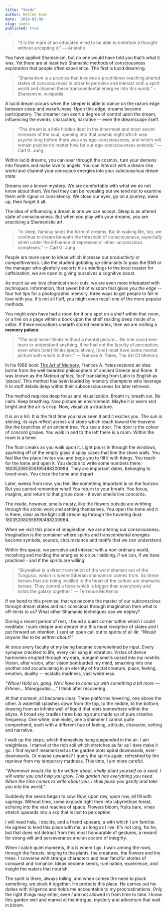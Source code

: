 ```yaml
---
title: "Seeds"
author: Kellen Evan
date: '2018-03-06'
slug: seeds
published: true
---
```


> “It is the mark of an educated mind to be able to entertain a thought without accepting it.” ― Aristotle

You have applied Shamanism, but no one would have told you that’s what it was. Yet there are at least two Shamanic methods of consciousness exploration that people often experience. The first is lucid dreaming.  

> “Shamanism is a practice that involves a practitioner reaching altered states of consciousness in order to perceive and interact with a spirit world and channel these transcendental energies into this world.” - Shamanism, wikipedia.

A lucid dream occurs when the sleeper is able to dance on the razors edge between sleep and wakefulness. Upon this edge, dreams become participatory. The dreamer can exert a degree of control upon the dream, influencing the events, characters, narrative -- even the dreamscape itself.

> “The dream is a little hidden door in the innermost and most secret recesses of the soul, opening into that cosmic night which was psyche long before there was any ego-consciousness, and which will remain psyche no matter how far our ego-consciousness extends.” — Carl G. Jung

Within lucid dreams, you can soar through the cosmos, turn your demons into flowers and make love to angels. You can _interact_ with a dream-like world and channel your _conscious_ energies into your _subconscious_ dream state.

Dreams are a known mystery. We are comfortable with what we do not know about them. We feel they can be revealing but we tend not to examine them with rigour or consistency. We close our eyes, go on a journey, wake up, then forget it all.

The idea of influencing a dream is one we can accept. Sleep is an altered state of consciousness. But when you play with your dreams, you are practicing a Shamanistic art.

> “In sleep, fantasy takes the form of dreams. But in waking life, too, we continue to dream beneath the threshold of consciousness, especially when under the influence of repressed or other unconscious complexes.” — Carl G. Jung

People are more open to ideas which increase our _productivity_ or _competitiveness_. Like the student gobbling up stimulants to pass the BAR or the manager who gleefully escorts his underlings to the local roaster for caffeination, we are open to giving ourselves a cognitive boost.

As much as we love chemical short-cuts, we are even more infatuated with _techniques_. Information, that sweet bit of wisdom that gives you _the edge_ -- four hot tips for a photographic memory, three ways to get people to fall in love with you. It's not all fluff, you might even recall one of the more popular methods.

You might even have had a room for it or a spot on a shelf within that room, or a line on a page within a book upon the shelf residing deep inside of a cellar. If these evocations unearth stored memories, then we are visiting a **memory palace**.

> “The soul never thinks without a mental picture… No one could ever learn or understand anything, if he had not the faculty of perception; even when [one] thinks speculatively, [one] must have some mental picture with which to think.”  ― Frances A. Yates, The Art Of Memory

In his 1966 book [The Art of Memory](http://amzn.to/2Fe97KS), Frances A. Yates restored an idea borne from the well-bearded philosophers of ancient Greece and Rome. It was known as the _Method of loci_, ‘loci’ translating from Latin to English as ‘places’. This method has been lauded by memory champions who leverage it to stuff details deep within their subconsciousness for later retrieval.

The method requires deep focus and visualization. Breath in, breath out. Be calm. Keep breathing. Now picture an environment. Maybe it is warm and bright and the air is crisp. Now, visualize a structure.

It is on a hill. It is the first time you have seen it and it excites you. The sun is shining, its rays reflect across old stone which reach toward the heavens like the branches of an ancient tree. You see a door. The door is the colour of concord grapes. You walk in and to the left there is a room. Within the room is a tome.

The floor creaks as you walk upon it. Light pours in through the windows, sparkling off of the empty glass display cases that line the stone walls. You feel like the place invites you and begs you to fill it with things. You reach for the tome and open it. You decide to write some numbers there: 180352080556190488200984. They are important dates, belonging to loved ones. You close the tome and depart.

Later, weeks from now, you feel like something important is on the horizon. But you cannot remember what! You return to your breath. You focus, imagine, and return to that grape door - it even smells like concords.

The inside, however, smells musty, like the flowers outside are writhing through the stone-work and settling themselves. You open the tome and it is there, clear as the light still streaming through the hovering dust: 180352080556190488200984.

When we visit this place of imagination, we are altering our consciousness. Imagination is the container where spirits and transcendental energies become symbols, sounds, circumstance and motifs that we can understand.

Within this space, we perceive and interact with a non-ordinary world, morphing and molding the energies to do our bidding, if we can, if we have practiced - and if the spirits are willing!

> “Skywalker is a direct translation of the word shaman out of the Tungusic, which is where Siberian shamanism comes from. So these heroes that are being instilled in the heart of the culture are shamanic heroes. They control a force which is bigger than everybody and holds the galaxy together.” — Terrence McKenna

If we bend to this premise, that we become the master of our subconscious through dream states and our conscious through imagination then what is off-limits to us? What other Shamanic techniques can we deploy?

During a recent period of rest, I found a quiet corner within which I could meditate. I sunk deeper and deeper into this most receptive of states and I put forward an intention. I sent an open call out to spirits of all ilk: _“Would anyone like to be written about?”_

At once every faculty of my being became overwhelmed by input. Every synapse crackled to life, every cell sang in vibration. Vistas of dense harmonies erupted through my ears, pungent smells oozed into my nostrils. Vision, after vision, after vision bombarded my mind, smashing into one another and accumulating in an eternity of fractal creature, place, feeling, emotion, duality --  ecstatic madness, vast weirdness.

_“Whoa! Hold on, gang. We’ll have to come up with something a bit more — Erhmm… Manageable…,”_ I think after recovering.

At that moment, all becomes clear. Three platforms hovering, one above the other. A waterfall splashes down from the top, to the middle, to the bottom, drawing from an infinite well of liquid that rests somewhere within the abyss. A broad sky cradles three blazing suns made up of pure creative frequency. One white, one violet, one a shimmer I cannot quite comprehend, each with a different hue of feeling, attitude, character, setting and narrative.

I walk up the steps, which themselves hang suspended in the air. I am weightless. I marvel at the rich soil which stretches as far as I dare make it go. I find myself mesmerized as the garden plots spiral downwards, ever-downwards. Or maybe upwards? I query the spirits again, refreshed by the reprieve from my temporary madness. This time, I am more careful.

_“Whomever would like to be written about, kindly plant yourself as a seed. I will water you and help you grow. This garden has everything you need. When the time comes to write about you, I shall pluck you gently and take you into the world.”_

Suddenly the seeds began to sow. Row, upon row, upon row, all fill with saplings. Without time, some explode right then into labyrinthian forest, echoing into the vast reaches of space. Flowers bloom, fruits bare, vines stretch upwards into a sky that is lost to perception.

I will need help, I decide, and a friend appears, a with which I am familiar. He agrees to tend this place with me, as long as I live. It's not long, for he, but that does not detract from this most honourable of gestures, a reward for strong will and perseverance and an accord of integrity.

When I catch quiet moments, this is where I go. I walk among the rows, through the forests, singing to the plants, the creatures, the flowers and the trees. I converse with strange characters and hear fanciful stories of conquest and romance. Ideas become seeds, rumination, experience, and insight the waters that nourish.

The spirit is there, always toiling, and when comes the need to pluck something, we pluck it together. He protects this place. He carries out his duties with diligence and holds me accountable to my procrastinations. Only the right things may enter, even _I_ am not allowed in from time to time. I know this garden well and marvel at the intrigue, mystery and adventure that wait in bloom.

